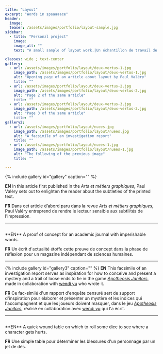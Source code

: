 ```yaml
---
title: "Layout"
excerpt: "Words in spaaaaace"
header:
  image:
  teaser: /assets/images/portfolio/layout-sample.jpg
sidebar:
  - title: "Personal project"
    image:
    image_alt: ""
    text: "A small sample of layout work.|Un échantillon de travail de mise en page."

classes: wide ; text-center
gallery:
  - url: /assets/images/portfolio/layout/deux-vertus-1.jpg
    image_path: /assets/images/portfolio/layout/deux-vertus-1.jpg
    alt: "Opening page of an article about layout by Paul Valéry"
    title: ""
  - url: /assets/images/portfolio/layout/deux-vertus-2.jpg
    image_path: /assets/images/portfolio/layout/deux-vertus-2.jpg
    alt: "Page 2 of the same article"
    title: ""
  - url: /assets/images/portfolio/layout/deux-vertus-3.jpg
    image_path: /assets/images/portfolio/layout/deux-vertus-3.jpg
    alt: "Page 3 of the same article"
    title: ""
gallery2:
  - url: /assets/images/portfolio/layout/nuees.jpg
    image_path: /assets/images/portfolio/layout/nuees.jpg
    alt: "A facsimile of an investigation report"
    title: ""
  - url: /assets/images/portfolio/layout/nuees-1.jpg
    image_path: /assets/images/portfolio/layout/nuees-1.jpg
    alt: "The following of the previous image"
    title: ""

---
```

{% include gallery id="gallery" caption="" %}

**EN**
In this article first published in the *Arts et métiers graphiques*,  Paul Valéry sets out to enlighten the reader about the subtleties of the printed text.

**FR**
Dans cet article d'abord paru dans la revue *Arts et métiers graphiques*, Paul Valéry entreprend de rendre le lecteur sensible aux subtilités de l'impression.

---

<figure style ="width:60%" class="align-center">
  <img src="{{ site.url }}{{ site.baseurl }}/assets/images/portfolio/layout/capital.jpg" alt="">
  <figcaption></figcaption>
</figure>
**EN**
A proof of concept for an academic journal with imperishable words.

**FR**
Un écrit d'actualité étoffe cette preuve de concept dans la phase de réflexion pour un magazine indépendant de sciences humaines.

<!-- For later use
<figure class="align-center half mfp-image">
  <img src="{{ site.url }}{{ site.baseurl }}/assets/images/portfolio/layout/capital.jpg" alt="">
</figure> -->
---

{% include gallery id="gallery3" caption="" %}
**EN**
This facsimile of an investigation report serves as inspiration for how to conceive and present a mystery and a trail of loose ends to tie in the game [*Apotheosis Janitors*](https://wendiy.itch.io/apotheosis-janitors), made in collaboration with [wendi yu](https://twitter.com/wen_di_yu) who wrote it.

**FR**
Ce fac-similé d'un rapport d'enquête censuré sert de support d'inspiration pour élaborer et présenter un mystère et les indices qui l'accompagnent et que les joueurs doivent masquer, dans le jeu [*Apotheosis Janitors*](https://wendiy.itch.io/apotheosis-janitors), réalisé en collaboration avec [wendi yu](https://twitter.com/wen_di_yu) qui l'a écrit.

---

<figure class="align-center half mfp-image">
  <img src="{{ site.url }}{{ site.baseurl }}/assets/images/portfolio/layout/woundtable.jpg" alt="">
</figure>
**EN**
A quick wound table on which to roll some dice to see where a character gets hurts.

**FR**
Une simple table pour déterminer les blessures d'un personnage par un jet de dés.
